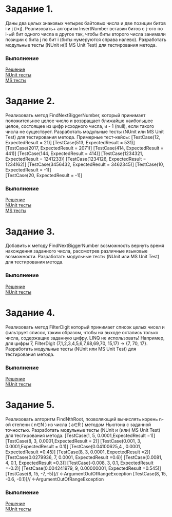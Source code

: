 # Задание 1.
Даны два целых знаковых четырех байтовых числа и две позиции битов i и j (i<j). Реализовать+ алгоритм InsertNumber вставки битов с j-ого по i-ый бит одного числа в другое так, чтобы биты второго числа занимали позиции с бита j по бит i (биты нумеруются справа налево). Разработать модульные тесты (NUnit и(!) MS Unit Test) для тестирования метода.
### Выполнение
[Решение](https://github.com/ArtemGorodk01/Epam/blob/master/NET.W.2019.Gorodko.02/NET.W.2019.Gorodko.02/Task1/NumberInsertion.cs)<br>
[NUnit тесты](https://github.com/ArtemGorodk01/Epam/blob/master/NET.W.2019.Gorodko.02/NET.W.2019.Gorodko.02.NUnitTests/NumberInsertionTests.cs)<br>
[MS тесты](https://github.com/ArtemGorodk01/Epam/blob/master/NET.W.2019.Gorodko.02/NET.W.2019.Gorordko.02.MSTests/NumberInsertionTests.cs)
# Задание 2.
Реализовать метод FindNextBiggerNumber, который принимает положительное целое число и возвращает ближайше наибольшее целое, состоящее из цифр исходного числа, и - 1 (null), если такого числа не существует. Разработать модульные тесты (NUnit или MS Unit Test) для тестирования метода.
Примерные тест-кейсы:
[TestCase(12, ExpectedResult = 21)]
[TestCase(513, ExpectedResult = 531)]
[TestCase(2017, ExpectedResult = 2071)]
[TestCase(414, ExpectedResult = 441)]
[TestCase(144, ExpectedResult = 414)]
[TestCase(1234321, ExpectedResult = 1241233)]
[TestCase(1234126, ExpectedResult = 1234162)]
[TestCase(3456432, ExpectedResult = 3462345)]
[TestCase(10, ExpectedResult = -1)]           	
[TestCase(20, ExpectedResult = -1)]
### Выполнение
[Решение](https://github.com/ArtemGorodk01/Epam/blob/master/NET.W.2019.Gorodko.02/NET.W.2019.Gorodko.02/Task23/Finder.cs)<br>
[NUnit тесты](https://github.com/ArtemGorodk01/Epam/blob/master/NET.W.2019.Gorodko.02/NET.W.2019.Gorodko.02.NUnitTests/FinderTests.cs)<br>
[MS тесты](https://github.com/ArtemGorodk01/Epam/blob/master/NET.W.2019.Gorodko.02/NET.W.2019.Gorordko.02.MSTests/FinderTests.cs)
# Задание 3.
Добавить к методу FindNextBiggerNumber возможность вернуть время нахождения заданного числа, рассмотрев различные языковые возможности. Разработать модульные тесты (NUnit или MS Unit Test) для тестирования метода.
### Выполнение
[Решение](https://github.com/ArtemGorodk01/Epam/blob/master/NET.W.2019.Gorodko.02/NET.W.2019.Gorodko.02/Task23/Finder.cs)<br>
[NUnit тесты](https://github.com/ArtemGorodk01/Epam/blob/master/NET.W.2019.Gorodko.02/NET.W.2019.Gorodko.02.NUnitTests/FinderTests.cs)
# Задание 4.
Реализовать метод FilterDigit который принимает список целых чисел и фильтрует список, таким образом, чтобы на выходе остались только числа, содержащие заданную цифру. LINQ не использовать! Например, для цифры 7, FilterDigit (7,1,2,3,4,5,6,7,68,69,70, 15,17) -> {7, 70, 17}. Разработать модульные тесты (NUnit или MS Unit Test) для тестирования метода.
### Выполнение
[Решение](https://github.com/ArtemGorodk01/Epam/blob/master/NET.W.2019.Gorodko.02/NET.W.2019.Gorodko.02/Task4/Filter.cs)<br>
[NUnit тесты](https://github.com/ArtemGorodk01/Epam/blob/master/NET.W.2019.Gorodko.02/NET.W.2019.Gorodko.02.NUnitTests/FilterTests.cs)<br>
# Задание 5.
Реализовать алгоритм FindNthRoot, позволяющий вычислять корень n-ой степени ( n∈N ) из числа ( a∈R ) методом Ньютона с заданной точностью. Разработать модульные тесты (NUnit и (или) MS Unit Test) для тестирования метода. 
[TestCase(1, 5, 0.0001,ExpectedResult =1)]
[TestCase(8, 3, 0.0001,ExpectedResult = 2)]
[TestCase(0.001, 3, 0.0001,ExpectedResult = 0.1)]
[TestCase(0.04100625,4 , 0.0001, ExpectedResult =0.45)]
[TestCase(8, 3, 0.0001, ExpectedResult =2)]
[TestCase(0.0279936, 7, 0.0001, ExpectedResult =0.6)]
[TestCase(0.0081, 4, 0.1, ExpectedResult =0.3)]
[TestCase(-0.008, 3, 0.1, ExpectedResult =-0.2)]
[TestCase(0.004241979, 9, 0.00000001, ExpectedResult =0.545)]
[TestCase(8, 15, -7, -5)]// <-ArgumentOutOfRangeException
[TestCase(8, 15, -0.6, -0.1)]// <-ArgumentOutOfRangeException
### Выполнение
[Решение](https://github.com/ArtemGorodk01/Epam/blob/master/NET.W.2019.Gorodko.02/NET.W.2019.Gorodko.02/Task5/Math.cs)<br>
[NUnit тесты](https://github.com/ArtemGorodk01/Epam/blob/master/NET.W.2019.Gorodko.02/NET.W.2019.Gorodko.02.NUnitTests/MathTests.cs)<br>
